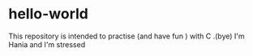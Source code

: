 # hello-world
This repository is intended to practise (and have fun ) with C .(bye)
I'm Hania and I'm stressed
